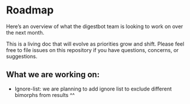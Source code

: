 # Roadmap
Here’s an overview of what the digestbot team is looking to work on over the next month.  

This is a living doc that will evolve as priorities grow and shift. Please feel free to file issues on this repository if you have questions, concerns, or suggestions.

## What we are working on:
* Ignore-list: we are planning to add ignore list to exclude different bimorphs
from results ^^